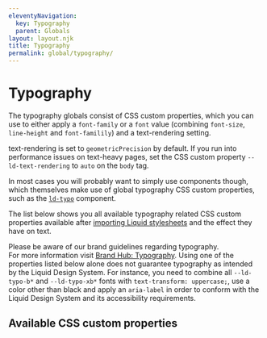 ```yaml
---
eleventyNavigation:
  key: Typography
  parent: Globals
layout: layout.njk
title: Typography
permalink: global/typography/
---
```


# Typography

The typography globals consist of CSS custom properties, which you can use to either apply a `font-family` or a `font` value (combining `font-size`, `line-height` and `font-familily`) and a text-rendering setting.

<ld-notice headline="Note" mode="warning">
  <ld-link href="https://developer.mozilla.org/en-US/docs/Web/CSS/text-rendering" target="_blank">text-rendering</ld-link> is set to <code>geometricPrecision</code> by default. If you run into performance issues on text-heavy pages, set the CSS custom property <code>--ld-text-rendering</code> to <code>auto</code> on the <code>body</code> tag.
</ld-notice>

In most cases you will probably want to simply use components though, which themselves make use of global typography CSS custom properties, such as the [`ld-typo`](components/ld-typo/) component.

The list below shows you all available typography related CSS custom properties available after [importing Liquid stylesheets](introduction/getting-started/#import-stylesheets) and the effect they have on text.

<ld-notice mode="warning">
  Please be aware of our brand guidelines regarding typography.
  <br />
  For more information visit <a href="https://brand-hub.merckgroup.com/en/design-basics/typography.html" rel="noreferrer noopener" target="_blank">Brand Hub: Typography</a>.
</ld-notice>

<ld-notice headline="Note" mode="warning">
  Using one of the properties listed below alone does not guarantee typography as intended by the Liquid Design System. For instance, you need to combine all <code>--ld-typo-b*</code> and <code>--ld-typo-xb*</code> fonts with <code>text-transform: uppercase;</code>, use a color other than black and apply an <code>aria-label</code> in order to conform with the Liquid Design System and its accessibility requirements.
</ld-notice>

## Available CSS custom properties

<docs-typography var="--ld-font-body" prop="font-family" val="Lato, Helvetica, Arial, sans-serif"></docs-typography>
<docs-typography var="--ld-font-display" prop="font-family" val="MWeb, Helvetica, Arial, sans-serif"></docs-typography>
<docs-typography var="--ld-typo-b1" val="3rem/120% MWeb, Helvetica, Arial, sans-serif"></docs-typography>
<docs-typography var="--ld-typo-b2" val="2.5rem/120% MWeb, Helvetica, Arial, sans-serif"></docs-typography>
<docs-typography var="--ld-typo-b3" val="2.25rem/120% MWeb, Helvetica, Arial, sans-serif"></docs-typography>
<docs-typography var="--ld-typo-b4" val="2rem/120% MWeb, Helvetica, Arial, sans-serif"></docs-typography>
<docs-typography var="--ld-typo-b5" val="1.625rem/120% MWeb, Helvetica, Arial, sans-serif"></docs-typography>
<docs-typography var="--ld-typo-b6" val="1.375rem/120% MWeb, Helvetica, Arial, sans-serif"></docs-typography>
<docs-typography var="--ld-typo-h1" val="700 2rem/140% Lato, Helvetica, Arial, sans-serif"></docs-typography>
<docs-typography var="--ld-typo-h2" val="700 1.625rem/140% Lato, Helvetica, Arial, sans-serif"></docs-typography>
<docs-typography var="--ld-typo-h3" val="700 1.375rem/140% Lato, Helvetica, Arial, sans-serif"></docs-typography>
<docs-typography var="--ld-typo-h4" val="700 1.125rem/140% Lato, Helvetica, Arial, sans-serif"></docs-typography>
<docs-typography var="--ld-typo-h5" val="700 1rem/140% Lato, Helvetica, Arial, sans-serif"></docs-typography>
<docs-typography var="--ld-typo-h6" val="700 0.875rem/140% Lato, Helvetica, Arial, sans-serif"></docs-typography>
<docs-typography var="--ld-typo-xb1" val="5.75rem/120% MWeb, Helvetica, Arial, sans-serif"></docs-typography>
<docs-typography var="--ld-typo-xb2" val="4.5rem/120% MWeb, Helvetica, Arial, sans-serif"></docs-typography>
<docs-typography var="--ld-typo-xb3" val="4rem/120% MWeb, Helvetica, Arial, sans-serif"></docs-typography>
<docs-typography var="--ld-typo-xh1" val="700 5.75rem/120% Lato, Helvetica, Arial, sans-serif"></docs-typography>
<docs-typography var="--ld-typo-xh2" val="700 4.5rem/120% Lato, Helvetica, Arial, sans-serif"></docs-typography>
<docs-typography var="--ld-typo-xh3" val="700 4rem/120% Lato, Helvetica, Arial, sans-serif"></docs-typography>
<docs-typography var="--ld-typo-xh4" val="700 3rem/120% Lato, Helvetica, Arial, sans-serif"></docs-typography>
<docs-typography var="--ld-typo-xh5" val="700 2.5rem/120% Lato, Helvetica, Arial, sans-serif"></docs-typography>
<docs-typography var="--ld-typo-xh6" val="700 2.25rem/120% Lato, Helvetica, Arial, sans-serif"></docs-typography>
<docs-typography var="--ld-typo-body-l" val="1.125rem/160% Lato, Helvetica, Arial, sans-serif"></docs-typography>
<docs-typography var="--ld-typo-body-m" val="1rem/160% Lato, Helvetica, Arial, sans-serif"></docs-typography>
<docs-typography var="--ld-typo-body-s" val="0.875rem/176% Lato, Helvetica, Arial, sans-serif"></docs-typography>
<docs-typography var="--ld-typo-body-xl" val="1.375rem/160% Lato, Helvetica, Arial, sans-serif"></docs-typography>
<docs-typography var="--ld-typo-body-xs" val="0.75rem/180% Lato, Helvetica, Arial, sans-serif"></docs-typography>
<docs-typography var="--ld-typo-cap-l" val="700 1.25rem/140% Lato, Helvetica, Arial, sans-serif"></docs-typography>
<docs-typography var="--ld-typo-cap-m" val="700 0.875rem/140% Lato, Helvetica, Arial, sans-serif"></docs-typography>
<docs-typography var="--ld-typo-label-m" val="1rem/140% Lato, Helvetica, Arial, sans-serif"></docs-typography>
<docs-typography var="--ld-typo-label-s" val="700 0.875rem/140% Lato, Helvetica, Arial, sans-serif"></docs-typography>
